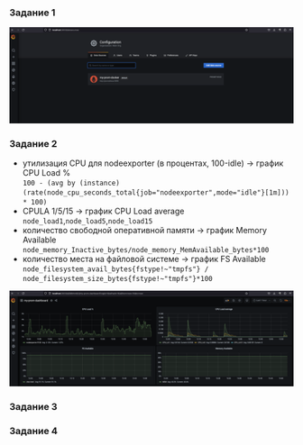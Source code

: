### Задание 1
![](img/task1.png)
### Задание 2
 - утилизация CPU для nodeexporter (в процентах, 100-idle) -> график CPU Load % \
`100 - (avg by (instance) (rate(node_cpu_seconds_total{job="nodeexporter",mode="idle"}[1m])) * 100)`
 - CPULA 1/5/15 -> график CPU Load average \
`node_load1`,`node_load5`,`node_load15`
 - количество свободной оперативной памяти -> график Memory Available\
`node_memory_Inactive_bytes/node_memory_MemAvailable_bytes*100`
 - количество места на файловой системе -> график FS Available \
`node_filesystem_avail_bytes{fstype!~"tmpfs"} / node_filesystem_size_bytes{fstype!~"tmpfs"}*100`

![](img/task2-1.png)
### Задание 3
### Задание 4
